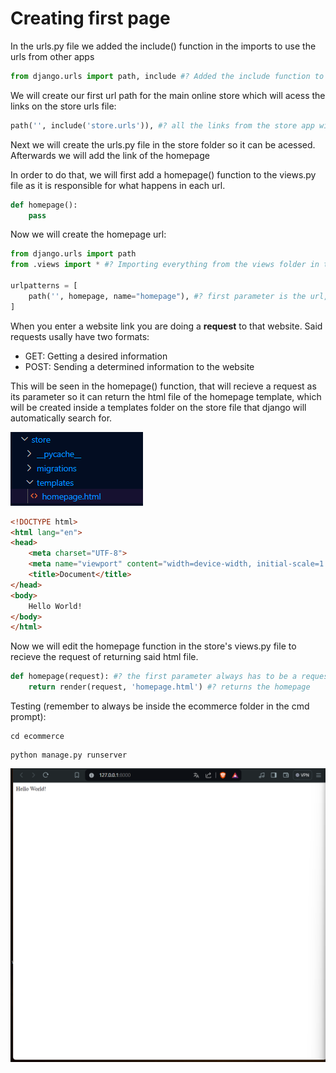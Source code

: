 # Creating first page

In the urls.py file we added the include() function in the imports to use the urls from other apps

```python
from django.urls import path, include #? Added the include function to use the urls from the store app
```

We will create our first url path for the main online store which will acess the links on the store urls file:

```python
path('', include('store.urls')), #? all the links from the store app will be loaded on the  root url (as we will only use one app, 'store')
```

Next we will create the urls.py file in the store folder so it can be acessed. Afterwards we will add the link of the homepage

In order to do that, we will first add a homepage() function to the views.py file as it is responsible for what happens in each url.

```python
def homepage():
    pass
```

Now we will create the homepage url:

```python
from django.urls import path
from .views import * #? Importing everything from the views folder in the same directory

urlpatterns = [
    path('', homepage, name="homepage"), #? first parameter is the url, second is what function will be runned at the url, and the third is the internal name of the link used to reference the link regardless of its url domain
]
```

When you enter a website link you are doing a **request** to that website.  Said requests usally have two formats:

* GET: Getting a desired information
* POST:  Sending a determined information to the website

This will be seen in the homepage() function, that will recieve a request as its parameter so it can return the html file of the homepage template, which will be created inside a templates folder on the store file  that django will automatically search for. 

![1712083851705](image/creating_first_page/1712083851705.png)

```html
<!DOCTYPE html>
<html lang="en">
<head>
    <meta charset="UTF-8">
    <meta name="viewport" content="width=device-width, initial-scale=1.0">
    <title>Document</title>
</head>
<body>
    Hello World!
</body>
</html>
```

Now we will edit the homepage function in the store's views.py file to recieve the request of returning said html file.

```python
def homepage(request): #? the first parameter always has to be a request
    return render(request, 'homepage.html') #? returns the homepage
```

Testing (remember to always be inside the ecommerce folder in the cmd prompt):

```
cd ecommerce
```

```
python manage.py runserver
```

![1712083868573](image/creating_first_page/1712083868573.png)
